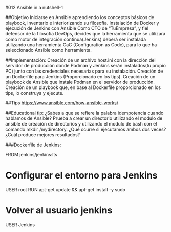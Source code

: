 #012 Ansible in a nutshell-1

##Objetivo
Iniciarse en Ansible aprendiendo los conceptos básicos de playbook, inventario e interiorizando su filosofía.
Instalación de Docker y ejecución de Jenkins con Ansible
Como CTO de “TuEmpresa”, y fiel defensor de la filosofía DevOps, decides que la herramienta que se utilizará como motor de integración continua(Jenkins) deberá ser instalada utilizando una herramienta CaC (Configuration as Code), para lo que ha seleccionado Ansible como herramienta.

##Implementación:
Creación de un archivo host.ini con la dirección del servidor de producción donde Podman y Jenkins serán instalados(tu propio PC) junto con las credenciales necesarias para su instalación.
Creación de un Dockerfile para Jenkins (Proporcionado en los tips).
Creación de un playbook de Ansible que instale Podman en el servidor de producción.
Creación de un playbook que, en base al Dockerfile proporcionado en los tips, lo construya y ejecute.
 
##Tips
https://www.ansible.com/how-ansible-works/
 
##Educational tip: 
¿Sabes a que se refiere la palabra idempotencia cuando hablamos de Ansible? Prueba a crear un directorio utilizando el modulo de ansible de creación de directorios y utilizando el modulo de bash con el comando mkdir /mydirectory. ¿Qué ocurre si ejecutamos ambos dos veces? ¿Cuál produce mejores resultados?
 
###Dockerfile de Jenkins:
 
FROM jenkins/jenkins:lts
 
# Configurar el entorno para Jenkins
USER root
RUN apt-get update && apt-get install -y sudo
 
# Volver al usuario jenkins
USER Jenkins